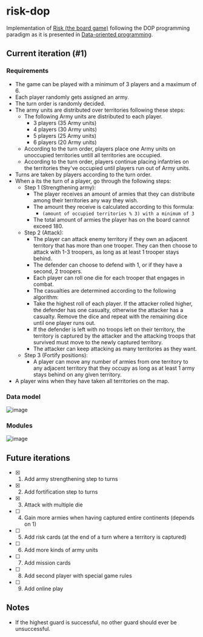 # risk-dop

Implementation of [Risk (the board game)](<https://en.wikipedia.org/wiki/Risk_(game)>) following the DOP programming paradigm as it is presented in [Data-oriented programming](https://www.manning.com/books/data-oriented-programming).

## Current iteration (#1)

### Requirements

- The game can be played with a minimum of 3 players and a maximum of 6.
- Each player randomly gets assigned an army.
- The turn order is randomly decided.
- The army units are distributed over territories following these steps:
  - The following Army units are distributed to each player.
    - 3 players (35 Army units)
    - 4 players (30 Army units)
    - 5 players (25 Army units)
    - 6 players (20 Army units)
  - According to the turn order, players place one Army units on unoccupied territories untill all territories are occupied.
  - According to the turn order, players continue placing infantries on the territories they've occupied until players run out of Army units.
- Turns are taken by players according to the turn order.
- When a its the turn of a player, go through the following steps:
  - Step 1 (Strengthening army):
    - The player receives an amount of armies that they can distribute among their territories any way they wish.
    - The amount they receive is calculated according to this formula:
      - `(amount of occupied territories % 3) with a minimum of 3`
    - The total amount of armies the player has on the board cannot exceed 180.
  - Step 2 (Attack):
    - The player can attack enemy territory if they own an adjacent territory that has more than one trooper. They can then choose to attack with 1-3 troopers, as long as at least 1 trooper stays behind.
    - The defender can choose to defend with 1, or if they have a second, 2 troopers.
    - Each player can roll one die for each trooper that engages in combat.
    - The casualties are determined according to the following algorithm:
    - Take the highest roll of each player. If the attacker rolled higher, the defender has one casualty, otherwise the attacker has a casualty. Remove the dice and repeat with the remaining dice until one player runs out.
    - If the defender is left with no troops left on their territory, the territory is captured by the attacker and the attacking troops that survived must move to the newly captured territory.
    - The attacker can keep attacking as many territories as they want.
  - Step 3 (Fortify positions):
    - A player can move any number of armies from one territory to any adjacent territory that they occupy as long as at least 1 army stays behind on any given territory.
- A player wins when they have taken all territories on the map.

### Data model

![image](https://user-images.githubusercontent.com/28148115/188442501-59145c7a-abdb-4b87-ba1d-c371838f1d2f.png)

### Modules

![image](https://user-images.githubusercontent.com/28148115/188442105-04095ded-acd1-4b7d-9896-932f75c30346.png)

###

## Future iterations

- [x] 1. Add army strengthening step to turns
- [x] 2. Add fortification step to turns
- [x] 3. Attack with multiple die
- [ ] 4. Gain more armies when having captured entire continents (depends on 1)
- [ ] 5. Add risk cards (at the end of a turn where a territory is captured)
- [ ] 6. Add more kinds of army units
- [ ] 7. Add mission cards
- [ ] 8. Add second player with special game rules
- [ ] 9. Add online play

## Notes

- If the highest guard is successful, no other guard should ever be unsuccessful.
